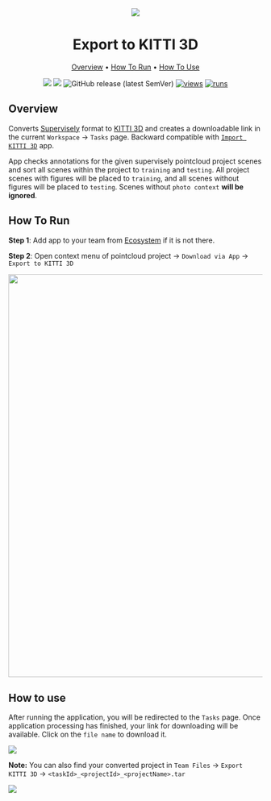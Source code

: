 <div align="center" markdown>
<img src="https://user-images.githubusercontent.com/106374579/183404163-8fd19f79-6606-452c-9b63-d0a65f54295c.png"/>

# Export to KITTI 3D

<p align="center">
  <a href="#Overview">Overview</a> •
  <a href="#How-To-Run">How To Run</a> •
  <a href="#How-To-Use">How To Use</a>
</p>
  
[![](https://img.shields.io/badge/supervisely-ecosystem-brightgreen)](https://ecosystem.supervise.ly/apps/supervisely-ecosystem/export-to-kitti-3d)
[![](https://img.shields.io/badge/slack-chat-green.svg?logo=slack)](https://supervise.ly/slack)
![GitHub release (latest SemVer)](https://img.shields.io/github/v/release/supervisely-ecosystem/export-to-kitti-3d)
[![views](https://app.supervise.ly/img/badges/views/supervisely-ecosystem/export-to-kitti-3d.png)](https://supervise.ly)
[![runs](https://app.supervise.ly/img/badges/runs/supervisely-ecosystem/export-to-kitti-3d.png)](https://supervise.ly)

</div>

## Overview
Converts [Supervisely](https://docs.supervise.ly/data-organization/00_ann_format_navi) format to [KITTI 3D](http://www.cvlibs.net/datasets/kitti/) and creates a downloadable link in the current `Workspace` -> `Tasks` page. Backward compatible with [`Import KITTI 3D`](https://github.com/supervisely-ecosystem/import-kitti-3d) app.

App checks annotations for the given supervisely pointcloud project scenes and sort all scenes within the project to `training` and `testing`. All project scenes with figures will be placed to `training`, and all scenes without figures will be placed to `testing`. Scenes without `photo context` **will be ignored**.

## How To Run 
**Step 1**: Add app to your team from [Ecosystem](https://ecosystem.supervise.ly/apps/export-to-kitti-3d) if it is not there.

**Step 2**: Open context menu of pointcloud project -> `Download via App` -> `Export to KITTI 3D` 

<img src="https://i.imgur.com/2cPINcd.png" width="800px"/>

## How to use

After running the application, you will be redirected to the `Tasks` page. Once application processing has finished, your link for downloading will be available. Click on the `file name` to download it.

<img src="https://i.imgur.com/czaTszd.png"/>

**Note:** You can also find your converted project in `Team Files` -> `Export KITTI 3D` -> `<taskId>_<projectId>_<projectName>.tar`

<img src="https://i.imgur.com/vSeLNzs.png"/>
